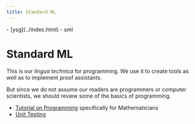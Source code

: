 ```yaml
---
title: Standard ML
---
```

<nav class="crumbs">
- [ysg](../index.html)
- sml
</nav>

# Standard ML

This is our <i lang="la">lingua technica</i> for programming. We use
it to create tools as well as to implement proof assistants.

But since we do not assume our readers are programmers or computer
scientists, we should review some of the basics of programming.

- [Tutorial on Programming](tutorial/index.md) specifically for
  Mathematicians 
- [Unit Testing](../sml-xunit/index.md)

